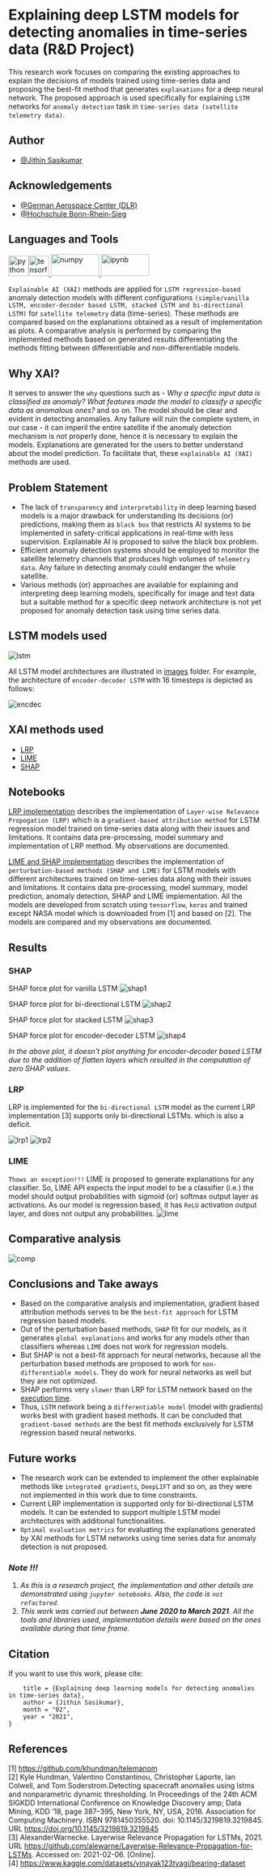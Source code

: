 # Explaining deep LSTM models for detecting anomalies in time-series data (R&D Project)

This research work focuses on comparing the existing approaches to explain the decisions of models trained using time-series data and proposing the best-fit method that generates `explanations` for a deep neural network. The proposed approach is used specifically for explaining `LSTM` networks for `anomaly detection` task in `time-series data (satellite telemetry data)`.

## Author

- [@Jithin Sasikumar](https://www.github.com/Jithsaavvy)

## Acknowledgements

- [@German Aerospace Center (DLR)](https://www.dlr.de/DE/Home/home_node.html)
- [@Hochschule Bonn-Rhein-Sieg](https://www.h-brs.de/en)

## Languages and Tools
<p align="left"><a href="https://www.python.org" target="_blank" rel="noreferrer"><img src="https://raw.githubusercontent.com/devicons/devicon/master/icons/python/python-original.svg" alt="python" width="40" height="40"/></a><a href="https://www.tensorflow.org" target="_blank" rel="noreferrer"><img src="https://www.vectorlogo.zone/logos/tensorflow/tensorflow-icon.svg" alt="tensorflow" width="40" height="40"/></a><a href="https://numpy.org/" target="_blank" rel="noreferrer"> <img src="https://upload.wikimedia.org/wikipedia/commons/thumb/3/31/NumPy_logo_2020.svg/768px-NumPy_logo_2020.svg.png?20200723114325" alt="numpy" width="95" height="43"/></a><a href="https://jupyter.org/" target="_blank" rel="noreferrer"> <img src="https://c.neh.tw/thumb/f/720/m2H7K9d3N4Z5i8G6.jpg" alt="ipynb" width="95" height="43"/></a> </p>

`Explainable AI (XAI)` methods are applied for `LSTM regression-based` anomaly detection models with different configurations `(simple/vanilla LSTM, encoder-decoder based LSTM, stacked LSTM and bi-directional LSTM)` for `satellite telemetry` data (time-series). These methods are compared based on the explanations obtained as a result of implementation as plots. A comparative analysis is performed by comparing the implemented methods based on generated results differentiating the methods fitting between differentiable and non-differentiable models.

## Why XAI?

It serves to answer the `why` questions such as - _Why a specific input data is classified as anomaly?_ _What features made the model to classify a specific data as anomalous ones?_ and so on. The model should be clear and evident in detecting anomalies. Any failure will ruin the complete system, in our case - it can imperil the entire satellite if the anomaly detection mechanism is not properly done, hence it is necessary to explain the models. Explanations are generated for the users to better understand about the model prediction. To facilitate that, these `explainable AI (XAI)` methods are used.
 
## Problem Statement

- The lack of `transparency` and `interpretability` in deep learning based models is a major drawback for understanding its decisions (or) predictions, making them as `black box` that restricts AI systems to be implemented in safety-critical applications in real-time with less supervision. Explainable AI is proposed to solve the black box problem.
- Efficient anomaly detection systems should be employed to monitor the satellite telemetry channels that produces high volumes of `telemetry data`. Any failure in detecting anomaly could endanger the whole satellite.
- Various methods (or) approaches are available for explaining and interpreting deep learning models, specifically for image and text data but a suitable method for a specific deep network architecture is not yet proposed for anomaly detection task using time series data.

## LSTM models used

![lstm](./images/LSTM%20Models.png)

All LSTM model architectures are illustrated in [images](./images/) folder. For example, the architecture of `encoder-decoder LSTM` with $16$ timesteps is depicted as follows: 

![encdec](./images/encdects_16_ts.PNG)

## XAI methods used
- [LRP](http://www.heatmapping.org/)
- [LIME](https://arxiv.org/abs/1602.04938)
- [SHAP](https://shap.readthedocs.io/en/latest/index.html#) <br>

## Notebooks

[LRP implementation](./notebooks/LRP_Implementation.ipynb) describes the implementation of `Layer-wise Relevance Propogation (LRP)` which is a `gradient-based attribution method` for LSTM regression model trained on time-series data along with their issues and limitations. It contains data pre-processing, model summary and implementation of LRP method. My observations are documented.

[LIME and SHAP implementation](./notebooks/LIME_and_SHAP_Implementation.ipynb) describes the implementation of `perturbation-based methods (SHAP and LIME)` for LSTM models with different architectures trained on time-series data along with their issues and limitations. It contains data pre-processing, model summary, model prediction, anomaly detection, SHAP and LIME implementation. All the models are developed from scratch using `tensorflow`, `keras` and trained except NASA model which is downloaded from [1] and based on [2]. The models are compared and my observations are documented.

## Results

### SHAP

SHAP force plot for vanilla LSTM
![shap1](./result%20plots/shap_vanilla_ts1.png)

SHAP force plot for bi-directional LSTM
![shap2](./result%20plots/shap_bidi_lstm.PNG)

SHAP force plot for stacked LSTM
![shap3](./result%20plots/shap_stacked_%20lstm_ts16_1.PNG)

SHAP force plot for encoder-decoder LSTM
![shap4](./result%20plots/shap_enc_dec_ts1.png)

_In the above plot, it doesn't plot anything for encoder-decoder based LSTM due to the addition of flatten layers which resulted in the computation of zero SHAP values_.

### LRP

LRP is implemented for the `bi-directional LSTM` model as the current LRP implementation [3] supports only bi-directional LSTMs. which is also a deficit.

![lrp1](./result%20plots/LRP%20relevance%20score%20for%20all%20instances.PNG)
![lrp2](./result%20plots/Bar%20plot%20-%20LRP%20relevance%20score%20for%201%20instance.PNG)

### LIME

`Thows an exception!!!` LIME is proposed to generate explanations for any classifier. So, LIME API expects the input model to be a classifier (i.e.) the model should output probabilities with sigmoid (or) softmax output layer as activations. As our model is regression based, it has `ReLU` activation output layer, and does not output any probabilities. 
![lime](./images/lime%20output.PNG)

## Comparative analysis

![comp](./result%20plots/comp%20table%20new.PNG)

## Conclusions and Take aways

- Based on the comparative analysis and implementation, gradient based attribution methods serves to be the `best-fit approach` for LSTM regression based models. 
- Out of the perturbation based methods, `SHAP` fit for our models, as it generates `global explanations` and works for any models other than classifiers whereas `LIME` does not work for regression models.
- But SHAP is not a best-fit approach for neural networks, because all the perturbation based methods are proposed to work for `non-differentiable models`. They do work for neural networks as well but they are not optimized.
- SHAP performs very `slower` than LRP for LSTM network based on the [execution
time](./result%20plots/comp%20table%20new.PNG).
- Thus, `LSTM` network being a `differentiable model` (model with gradients) works best with gradient based methods. It can be concluded that `gradient-based methods` are the best fit methods exclusively for LSTM regression based neural networks.

## Future works
- The research work can be extended to implement the other explainable methods like `integrated gradients`, `DeepLIFT` and so on, as they were not implemented in this work due to time constraints.
- Current LRP implementation is supported only for bi-directional LSTM models. It can be extended to support multiple LSTM model architectures with additional functionalities.
- `Optimal evaluation metrics` for evaluating the explanations generated by XAI methods for LSTM networks using time series data for anomaly detection is not proposed.

### _Note !!!_
1. _As this is a research project, the implementation and other details are demonstrated using `jupyter notebooks`. Also, the code is `not refactored`._
2. _This work was carried out between **June 2020 to March 2021**. All the tools and libraries used, implementation details were based on the ones available during that time frame._

## Citation

If you want to use this work, please cite:

```
    title = {Explaining deep learning models for detecting anomalies in time-series data},
    author = {Jithin Sasikumar}, 
    month = "02",
    year = "2021",
}
```

## References

[1] https://github.com/khundman/telemanom <br>
[2] Kyle Hundman, Valentino Constantinou, Christopher Laporte, Ian Colwell, and Tom Soderstrom.Detecting spacecraft anomalies using lstms and nonparametric dynamic thresholding. In Proceedings of the 24th ACM SIGKDD International Conference on Knowledge Discovery amp; Data Mining, KDD ’18, page 387–395, New York, NY, USA, 2018. Association for Computing Machinery. ISBN 9781450355520. doi: 10.1145/3219819.3219845. URL https://doi.org/10.1145/3219819.3219845 <br>
[3] AlexanderWarnecke. Layerwise Relevance Propagation for LSTMs, 2021. URL https://github.com/alewarne/Layerwise-Relevance-Propagation-for-LSTMs. Accessed on: 2021-02-06. [Online]. <br>
[4] https://www.kaggle.com/datasets/vinayak123tyagi/bearing-dataset
